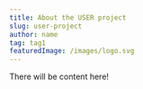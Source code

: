 ```yaml
---
title: About the USER project
slug: user-project
author: name
tag: tag1
featuredImage: /images/logo.svg
---
```

There will be content here!
